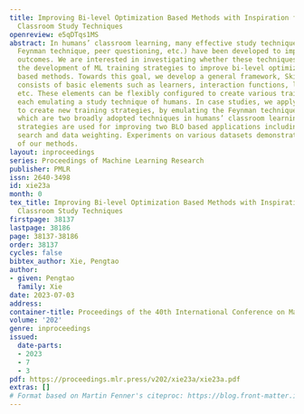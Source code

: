 ```yaml
---
title: Improving Bi-level Optimization Based Methods with Inspiration from Humans’
  Classroom Study Techniques
openreview: e5qDTqs1MS
abstract: In humans’ classroom learning, many effective study techniques (e.g., the
  Feynman technique, peer questioning, etc.) have been developed to improve learning
  outcomes. We are interested in investigating whether these techniques can inspire
  the development of ML training strategies to improve bi-level optimization (BLO)
  based methods. Towards this goal, we develop a general framework, Skillearn, which
  consists of basic elements such as learners, interaction functions, learning stages,
  etc. These elements can be flexibly configured to create various training strategies,
  each emulating a study technique of humans. In case studies, we apply Skillearn
  to create new training strategies, by emulating the Feynman technique and peer questioning,
  which are two broadly adopted techniques in humans’ classroom learning. These training
  strategies are used for improving two BLO based applications including neural architecture
  search and data weighting. Experiments on various datasets demonstrate the effectiveness
  of our methods.
layout: inproceedings
series: Proceedings of Machine Learning Research
publisher: PMLR
issn: 2640-3498
id: xie23a
month: 0
tex_title: Improving Bi-level Optimization Based Methods with Inspiration from Humans’
  Classroom Study Techniques
firstpage: 38137
lastpage: 38186
page: 38137-38186
order: 38137
cycles: false
bibtex_author: Xie, Pengtao
author:
- given: Pengtao
  family: Xie
date: 2023-07-03
address: 
container-title: Proceedings of the 40th International Conference on Machine Learning
volume: '202'
genre: inproceedings
issued:
  date-parts:
  - 2023
  - 7
  - 3
pdf: https://proceedings.mlr.press/v202/xie23a/xie23a.pdf
extras: []
# Format based on Martin Fenner's citeproc: https://blog.front-matter.io/posts/citeproc-yaml-for-bibliographies/
---
```

